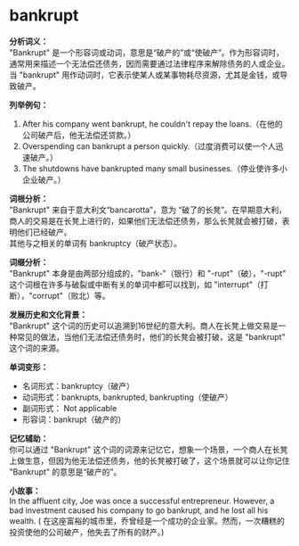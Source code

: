 # bankrupt

**分析词义：**  
"Bankrupt" 是一个形容词或动词，意思是“破产的”或“使破产”。作为形容词时，通常用来描述一个无法偿还债务，因而需要通过法律程序来解除债务的人或企业。当 "bankrupt" 用作动词时，它表示使某人或某事物耗尽资源，尤其是金钱，或导致破产。

  

**列举例句：**

  

1.  After his company went bankrupt, he couldn't repay the loans.（在他的公司破产后，他无法偿还贷款。）
2.  Overspending can bankrupt a person quickly.（过度消费可以使一个人迅速破产。）
3.  The shutdowns have bankrupted many small businesses.（停业使许多小企业破产。）

  

**词根分析：**  
"Bankrupt" 来自于意大利文“bancarotta”，意为 “破了的长凳”。在早期意大利，商人的交易是在长凳上进行的，如果他们无法偿还债务，那么长凳就会被打破，表明他们已经破产。  
其他与之相关的单词有 bankruptcy（破产状态）。

  

**词缀分析：**  
"Bankrupt" 本身是由两部分组成的，"bank-"（银行）和 "-rupt"（破），"-rupt" 这个词根在许多与破裂或中断有关的单词中都可以找到，如 "interrupt"（打断），"corrupt"（败北）等。

  

**发展历史和文化背景：**  
"Bankrupt" 这个词的历史可以追溯到16世纪的意大利。商人在长凳上做交易是一种常见的做法，当他们无法偿还债务时，他们的长凳会被打破，这是 "bankrupt" 这个词的来源。

  

**单词变形：**

  

*   名词形式：bankruptcy（破产）
*   动词形式：bankrupts, bankrupted, bankrupting（使破产）
*   副词形式： Not applicable
*   形容词：bankrupt（破产的）

  

**记忆辅助：**  
你可以通过 "Bankrupt" 这个词的词源来记忆它，想象一个场景，一个商人在长凳上做生意，但因为他无法偿还债务，他的长凳被打破了，这个场景就可以让你记住 "Bankrupt" 的意思是“破产的”。

  

**小故事：**  
In the affluent city, Joe was once a successful entrepreneur. However, a bad investment caused his company to go bankrupt, and he lost all his wealth. ( 在这座富裕的城市里，乔曾经是一个成功的企业家。然而，一次糟糕的投资使他的公司破产，他失去了所有的财产。)
